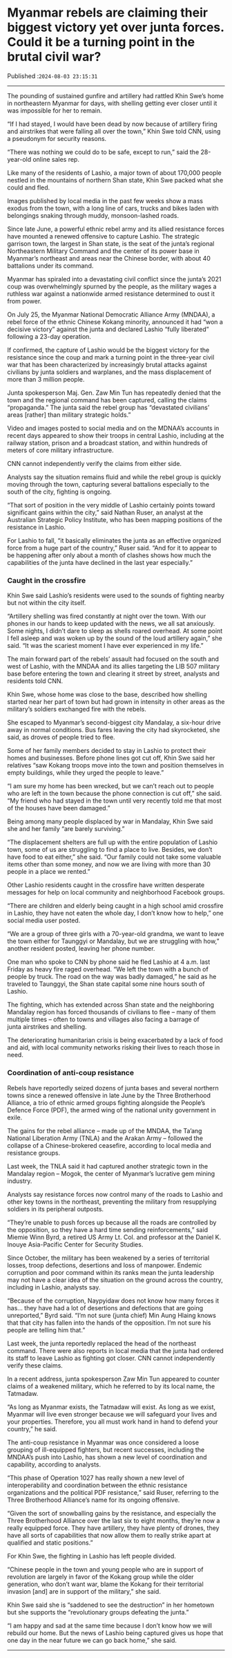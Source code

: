 # Myanmar rebels are claiming their biggest victory yet over junta forces. Could it be a turning point in the brutal civil war?

Published :`2024-08-03 23:15:31`

---

The pounding of sustained gunfire and artillery had rattled Khin Swe’s home in northeastern Myanmar for days, with shelling getting ever closer until it was impossible for her to remain.

“If I had stayed, I would have been dead by now because of artillery firing and airstrikes that were falling all over the town,” Khin Swe told CNN, using a pseudonym for security reasons.

“There was nothing we could do to be safe, except to run,” said the 28-year-old online sales rep.

Like many of the residents of Lashio, a major town of about 170,000 people nestled in the mountains of northern Shan state, Khin Swe packed what she could and fled.

Images published by local media in the past few weeks show a mass exodus from the town, with a long line of cars, trucks and bikes laden with belongings snaking through muddy, monsoon-lashed roads.

Since late June, a powerful ethnic rebel army and its allied resistance forces have mounted a renewed offensive to capture Lashio. The strategic garrison town, the largest in Shan state, is the seat of the junta’s regional Northeastern Military Command and the center of its power base in Myanmar’s northeast and areas near the Chinese border, with about 40 battalions under its command.

Myanmar has spiraled into a devastating civil conflict since the junta’s 2021 coup was overwhelmingly spurned by the people, as the military wages a ruthless war against a nationwide armed resistance determined to oust it from power.

On July 25, the Myanmar National Democratic Alliance Army (MNDAA), a rebel force of the ethnic Chinese Kokang minority, announced it had “won a decisive victory” against the junta and declared Lashio “fully liberated” following a 23-day operation.

If confirmed, the capture of Lashio would be the biggest victory for the resistance since the coup and mark a turning point in the three-year civil war that has been characterized by increasingly brutal attacks against civilians by junta soldiers and warplanes, and the mass displacement of more than 3 million people.

Junta spokesperson Maj. Gen. Zaw Min Tun has repeatedly denied that the town and the regional command has been captured, calling the claims “propaganda.” The junta said the rebel group has “devastated civilians’ areas [rather] than military strategic holds.”

Video and images posted to social media and on the MDNAA’s accounts in recent days appeared to show their troops in central Lashio, including at the railway station, prison and a broadcast station, and within hundreds of meters of core military infrastructure.

CNN cannot independently verify the claims from either side.

Analysts say the situation remains fluid and while the rebel group is quickly moving through the town, capturing several battalions especially to the south of the city, fighting is ongoing.

“That sort of position in the very middle of Lashio certainly points toward significant gains within the city,” said Nathan Ruser, an analyst at the Australian Strategic Policy Institute, who has been mapping positions of the resistance in Lashio.

For Lashio to fall, “it basically eliminates the junta as an effective organized force from a huge part of the country,” Ruser said. “And for it to appear to be happening after only about a month of clashes shows how much the capabilities of the junta have declined in the last year especially.”

### Caught in the crossfire

Khin Swe said Lashio’s residents were used to the sounds of fighting nearby but not within the city itself.

“Artillery shelling was fired constantly at night over the town. With our phones in our hands to keep updated with the news, we all sat anxiously. Some nights, I didn’t dare to sleep as shells roared overhead. At some point I fell asleep and was woken up by the sound of the loud artillery again,” she said. “It was the scariest moment I have ever experienced in my life.”

The main forward part of the rebels’ assault had focused on the south and west of Lashio, with the MNDAA and its allies targeting the LIB 507 military base before entering the town and clearing it street by street, analysts and residents told CNN.

Khin Swe, whose home was close to the base, described how shelling started near her part of town but had grown in intensity in other areas as the military’s soldiers exchanged fire with the rebels.

She escaped to Myanmar’s second-biggest city Mandalay, a six-hour drive away in normal conditions. Bus fares leaving the city had skyrocketed, she said, as droves of people tried to flee.

Some of her family members decided to stay in Lashio to protect their homes and businesses. Before phone lines got cut off, Khin Swe said her relatives “saw Kokang troops move into the town and position themselves in empty buildings, while they urged the people to leave.”

“I am sure my home has been wrecked, but we can’t reach out to people who are left in the town because the phone connection is cut off,” she said. “My friend who had stayed in the town until very recently told me that most of the houses have been damaged.”

Being among many people displaced by war in Mandalay, Khin Swe said she and her family “are barely surviving.”

“The displacement shelters are full up with the entire population of Lashio town, some of us are struggling to find a place to live. Besides, we don’t have food to eat either,” she said. “Our family could not take some valuable items other than some money, and now we are living with more than 30 people in a place we rented.”

Other Lashio residents caught in the crossfire have written desperate messages for help on local community and neighborhood Facebook groups.

“There are children and elderly being caught in a high school amid crossfire in Lashio, they have not eaten the whole day, I don’t know how to help,” one social media user posted.

“We are a group of three girls with a 70-year-old grandma, we want to leave the town either for Taunggyi or Mandalay, but we are struggling with how,” another resident posted, leaving her phone number.

One man who spoke to CNN by phone said he fled Lashio at 4 a.m. last Friday as heavy fire raged overhead. “We left the town with a bunch of people by truck. The road on the way was badly damaged,” he said as he traveled to Taunggyi, the Shan state capital some nine hours south of Lashio.

The fighting, which has extended across Shan state and the neighboring Mandalay region has forced thousands of civilians to flee – many of them multiple times – often to towns and villages also facing a barrage of junta airstrikes and shelling.

The deteriorating humanitarian crisis is being exacerbated by a lack of food and aid, with local community networks risking their lives to reach those in need.

### Coordination of anti-coup resistance

Rebels have reportedly seized dozens of junta bases and several northern towns since a renewed offensive in late June by the Three Brotherhood Alliance, a trio of ethnic armed groups fighting alongside the People’s Defence Force (PDF), the armed wing of the national unity government in exile.

The gains for the rebel alliance – made up of the MNDAA, the Ta’ang National Liberation Army (TNLA) and the Arakan Army – followed the collapse of a Chinese-brokered ceasefire, according to local media and resistance groups.

Last week, the TNLA said it had captured another strategic town in the Mandalay region – Mogok, the center of Myanmar’s lucrative gem mining industry.

Analysts say resistance forces now control many of the roads to Lashio and other key towns in the northeast, preventing the military from resupplying soldiers in its peripheral outposts.

“They’re unable to push forces up because all the roads are controlled by the opposition, so they have a hard time sending reinforcements,” said Miemie Winn Byrd, a retired US Army Lt. Col. and professor at the Daniel K. Inouye Asia-Pacific Center for Security Studies.

Since October, the military has been weakened by a series of territorial losses, troop defections, desertions and loss of manpower. Endemic corruption and poor command within its ranks mean the junta leadership may not have a clear idea of the situation on the ground across the country, including in Lashio, analysts say.

“Because of the corruption, Naypyidaw does not know how many forces it has… they have had a lot of desertions and defections that are going unreported,” Byrd said. “I’m not sure (junta chief) Min Aung Hlaing knows that that city has fallen into the hands of the opposition. I’m not sure his people are telling him that.”

Last week, the junta reportedly replaced the head of the northeast command. There were also reports in local media that the junta had ordered its staff to leave Lashio as fighting got closer. CNN cannot independently verify these claims.

In a recent address, junta spokesperson Zaw Min Tun appeared to counter claims of a weakened military, which he referred to by its local name, the Tatmadaw.

“As long as Myanmar exists, the Tatmadaw will exist. As long as we exist, Myanmar will live even stronger because we will safeguard your lives and your properties. Therefore, you all must work hand in hand to defend your country,” he said.

The anti-coup resistance in Myanmar was once considered a loose grouping of ill-equipped fighters, but recent successes, including the MNDAA’s push into Lashio, has shown a new level of coordination and capability, according to analysts.

“This phase of Operation 1027 has really shown a new level of interoperability and coordination between the ethnic resistance organizations and the political PDF resistance,” said Ruser, referring to the Three Brotherhood Alliance’s name for its ongoing offensive.

“Given the sort of snowballing gains by the resistance, and especially the Three Brotherhood Alliance over the last six to eight months, they’re now a really equipped force. They have artillery, they have plenty of drones, they have all sorts of capabilities that now allow them to really strike apart at qualified and static positions.”

For Khin Swe, the fighting in Lashio has left people divided.

“Chinese people in the town and young people who are in support of revolution are largely in favor of the Kokang group while the older generation, who don’t want war, blame the Kokang for their territorial invasion [and] are in support of the military,” she said.

Khin Swe said she is “saddened to see the destruction” in her hometown but she supports the “revolutionary groups defeating the junta.”

“I am happy and sad at the same time because I don’t know how we will rebuild our home. But the news of Lashio being captured gives us hope that one day in the near future we can go back home,” she said.

---

